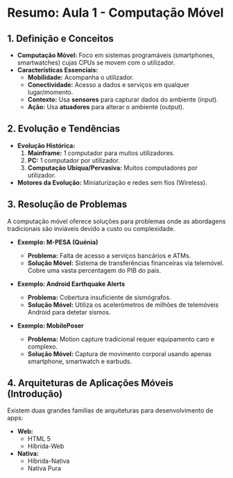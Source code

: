 # Resumo: Aula 1 - Computação Móvel

## 1. Definição e Conceitos

- **Computação Móvel:** Foco em sistemas programáveis (smartphones, smartwatches) cujas CPUs se movem com o utilizador.
- **Características Essenciais:**
    - **Mobilidade:** Acompanha o utilizador.
    - **Conectividade:** Acesso a dados e serviços em qualquer lugar/momento.
    - **Contexto:** Usa **sensores** para capturar dados do ambiente (input).
    - **Ação:** Usa **atuadores** para alterar o ambiente (output).

## 2. Evolução e Tendências

- **Evolução Histórica:**
    1.  **Mainframe:** 1 computador para muitos utilizadores.
    2.  **PC:** 1 computador por utilizador.
    3.  **Computação Ubíqua/Pervasiva:** Muitos computadores por utilizador.
- **Motores da Evolução:** Miniaturização e redes sem fios (Wireless).

## 3. Resolução de Problemas

A computação móvel oferece soluções para problemas onde as abordagens tradicionais são inviáveis devido a custo ou complexidade.

- **Exemplo: M-PESA (Quénia)**
    - **Problema:** Falta de acesso a serviços bancários e ATMs.
    - **Solução Móvel:** Sistema de transferências financeiras via telemóvel. Cobre uma vasta percentagem do PIB do país.

- **Exemplo: Android Earthquake Alerts**
    - **Problema:** Cobertura insuficiente de sismógrafos.
    - **Solução Móvel:** Utiliza os acelerómetros de milhões de telemóveis Android para detetar sismos.

- **Exemplo: MobilePoser**
    - **Problema:** Motion capture tradicional requer equipamento caro e complexo.
    - **Solução Móvel:** Captura de movimento corporal usando apenas smartphone, smartwatch e earbuds.

## 4. Arquiteturas de Aplicações Móveis (Introdução)

Existem duas grandes famílias de arquiteturas para desenvolvimento de apps:

- **Web:**
    - HTML 5
    - Híbrida-Web
- **Nativa:**
    - Híbrida-Nativa
    - Nativa Pura 